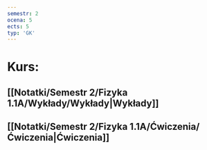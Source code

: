 ```yaml
---
semestr: 2
ocena: 5
ects: 5
typ: 'GK'
---
```


# Kurs:
## [[Notatki/Semestr 2/Fizyka 1.1A/Wykłady/Wykłady|Wykłady]]
## [[Notatki/Semestr 2/Fizyka 1.1A/Ćwiczenia/Ćwiczenia|Ćwiczenia]]
